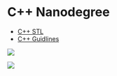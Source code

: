 # C++ Nanodegree

* [C++ STL](https://en.wikipedia.org/wiki/C%2B%2B_Standard_Library)
* [C++ Guidlines](http://isocpp.github.io/CppCoreGuidelines/CppCoreGuidelines#sl2-prefer-the-standard-library-to-other-libraries)

![](https://video.udacity-data.com/topher/2019/September/5d72d41b_course-intro/course-intro.png)

![](https://video.udacity-data.com/topher/2019/August/5d4b4e28_l2-intro/l2-intro.png)

